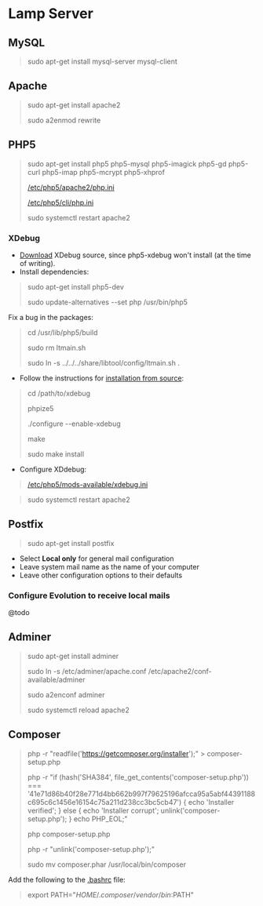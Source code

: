 # Lamp Server

## MySQL
> sudo apt-get install mysql-server mysql-client

## Apache
> sudo apt-get install apache2
>
> sudo a2enmod rewrite

## PHP5
> sudo apt-get install php5 php5-mysql php5-imagick php5-gd php5-curl php5-imap php5-mcrypt php5-xhprof
>
> [/etc/php5/apache2/php.ini](etc/php5/apache2/php.ini)
>
> [/etc/php5/cli/php.ini](etc/php5/cli/php.ini)
>
> sudo systemctl restart apache2

### XDebug
- [Download](https://xdebug.org/download.php) XDebug source, since php5-xdebug won't install (at the time of writing).
- Install dependencies:

> sudo apt-get install php5-dev
>
> sudo update-alternatives --set php /usr/bin/php5

Fix a bug in the packages:
> cd /usr/lib/php5/build
>
> sudo rm ltmain.sh
>
> sudo ln -s ../../../share/libtool/config/ltmain.sh .

- Follow the instructions for [installation from source](https://xdebug.org/docs/install#source):
> cd /path/to/xdebug
>
> phpize5
>
> ./configure --enable-xdebug
>
> make
>
> sudo make install
>

- Configure XDdebug:
> [/etc/php5/mods-available/xdebug.ini](etc/php5/mods-available/xdebug.ini)

> sudo systemctl restart apache2

## Postfix
> sudo apt-get install postfix

- Select **Local only** for general mail configuration
- Leave system mail name as the name of your computer
- Leave other configuration options to their defaults

### Configure Evolution to receive local mails
@todo

## Adminer
> sudo apt-get install adminer
>
> sudo ln -s /etc/adminer/apache.conf /etc/apache2/conf-available/adminer
>
> sudo a2enconf adminer
>
> sudo systemctl reload apache2

## Composer
> php -r "readfile('https://getcomposer.org/installer');" > composer-setup.php
>
> php -r "if (hash('SHA384', file_get_contents('composer-setup.php')) === '41e71d86b40f28e771d4bb662b997f79625196afcca95a5abf44391188c695c6c1456e16154c75a211d238cc3bc5cb47') { echo 'Installer verified'; } else { echo 'Installer corrupt'; unlink('composer-setup.php'); } echo PHP_EOL;"
>
> php composer-setup.php
>
> php -r "unlink('composer-setup.php');"
>
> sudo mv composer.phar /usr/local/bin/composer

Add the following to the [.bashrc](home/user/.bashrc) file:
> export PATH="$HOME/.composer/vendor/bin:$PATH"
